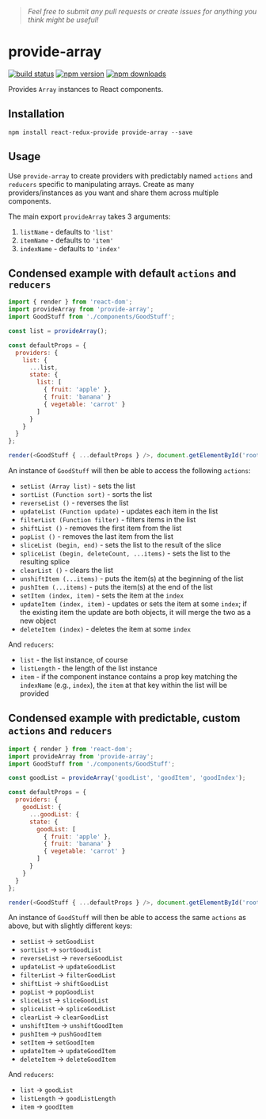 > *Feel free to submit any pull requests or create issues for anything you think might be useful!*

# provide-array

[![build status](https://img.shields.io/travis/loggur/provide-array/master.svg?style=flat-square)](https://travis-ci.org/loggur/provide-array) [![npm version](https://img.shields.io/npm/v/provide-array.svg?style=flat-square)](https://www.npmjs.com/package/provide-array)
[![npm downloads](https://img.shields.io/npm/dm/provide-array.svg?style=flat-square)](https://www.npmjs.com/package/provide-array)

Provides `Array` instances to React components.


## Installation

```
npm install react-redux-provide provide-array --save
```


## Usage

Use `provide-array` to create providers with predictably named `actions` and `reducers` specific to manipulating arrays.  Create as many providers/instances as you want and share them across multiple components.

The main export `provideArray` takes 3 arguments:

1. `listName` - defaults to `'list'`
2. `itemName` - defaults to `'item'`
3. `indexName` - defaults to `'index'`


## Condensed example with default `actions` and `reducers`

```js
import { render } from 'react-dom';
import provideArray from 'provide-array';
import GoodStuff from './components/GoodStuff';

const list = provideArray();

const defaultProps = {
  providers: {
    list: {
      ...list,
      state: {
        list: [
          { fruit: 'apple' },
          { fruit: 'banana' }
          { vegetable: 'carrot' }
        ]
      }
    }
  }
};

render(<GoodStuff { ...defaultProps } />, document.getElementById('root'));
```

An instance of `GoodStuff` will then be able to access the following `actions`:

- `setList (Array list)` - sets the list
- `sortList (Function sort)` - sorts the list
- `reverseList ()` - reverses the list
- `updateList (Function update)` - updates each item in the list
- `filterList (Function filter)` - filters items in the list
- `shiftList ()` - removes the first item from the list
- `popList ()` - removes the last item from the list
- `sliceList (begin, end)` - sets the list to the result of the slice
- `spliceList (begin, deleteCount, ...items)` - sets the list to the resulting splice
- `clearList ()` - clears the list
- `unshiftItem (...items)` - puts the item(s) at the beginning of the list
- `pushItem (...items)` - puts the item(s) at the end of the list
- `setItem (index, item)` - sets the item at the `index`
- `updateItem (index, item)` - updates or sets the item at some `index`; if the existing item the update are both objects, it will merge the two as a new object
- `deleteItem (index)` - deletes the item at some `index`

And `reducers`:

- `list` - the list instance, of course
- `listLength` - the length of the list instance
- `item` - if the component instance contains a prop key matching the `indexName` (e.g., `index`), the `item` at that key within the list will be provided


## Condensed example with predictable, custom `actions` and `reducers`

```js
import { render } from 'react-dom';
import provideArray from 'provide-array';
import GoodStuff from './components/GoodStuff';

const goodList = provideArray('goodList', 'goodItem', 'goodIndex');

const defaultProps = {
  providers: {
    goodList: {
      ...goodList: {
      state: {
        goodList: [
          { fruit: 'apple' },
          { fruit: 'banana' }
          { vegetable: 'carrot' }
        ]
      }
    }
  }
};

render(<GoodStuff { ...defaultProps } />, document.getElementById('root'));
```

An instance of `GoodStuff` will then be able to access the same `actions` as above, but with slightly different keys:

- `setList` -> `setGoodList`
- `sortList` -> `sortGoodList`
- `reverseList` -> `reverseGoodList`
- `updateList` -> `updateGoodList`
- `filterList` -> `filterGoodList`
- `shiftList` -> `shiftGoodList`
- `popList` -> `popGoodList`
- `sliceList` -> `sliceGoodList`
- `spliceList` -> `spliceGoodList`
- `clearList` -> `clearGoodList`
- `unshiftItem` -> `unshiftGoodItem`
- `pushItem` -> `pushGoodItem`
- `setItem` -> `setGoodItem`
- `updateItem` -> `updateGoodItem`
- `deleteItem` -> `deleteGoodItem`

And `reducers`:

- `list` -> `goodList`
- `listLength` -> `goodListLength`
- `item` -> `goodItem`
